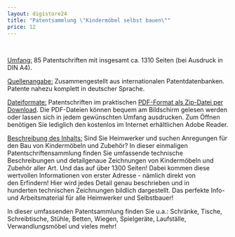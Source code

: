 ```yaml
---
layout: digistore24
title: "Patentsammlung \"Kindermöbel selbst bauen\""
price: 12
---
```

<p>&#xA0;</p>
<p><u>Umfang:</u>&#xA0;85 Patentschriften mit insgesamt&#xA0;ca. 1310 Seiten (bei Ausdruck in DIN A4).</p>
<p><u>Quellenangabe:</u> Zusammengestellt aus internationalen Patentdatenbanken. Patente nahezu komplett in deutscher Sprache.</p>
<p><u>Dateiformate:</u> Patentschriften im praktischen&#xA0;<u>PDF-Format als Zip-Datei per Download</u>. Die PDF-Dateien k&#xF6;nnen bequem am Bildschirm gelesen werden oder lassen sich in jedem gew&#xFC;nschten Umfang ausdrucken. Zum &#xD6;ffnen ben&#xF6;tigen Sie lediglich&#xA0;den kostenlos im Internet erh&#xE4;ltlichen Adobe Reader.</p>
<p><u>Beschreibung des Inhalts:</u> Sind Sie&#xA0;Heimwerker und suchen Anregungen f&#xFC;r den Bau von&#xA0;Kinderm&#xF6;beln und Zubeh&#xF6;r? In dieser einmaligen Patentschriftensammlung finden Sie umfassende technische Beschreibungen und detailgenaue Zeichnungen von&#xA0;Kinderm&#xF6;beln und Zubeh&#xF6;r aller Art. Und das auf&#xA0;&#xFC;ber 1300 Seiten! Dabei kommen diese wertvollen Informationen von erster Adresse - n&#xE4;mlich direkt von den&#xA0;Erfindern! Hier wird jedes Detail genau beschrieben und&#xA0;in hunderten&#xA0;technischen Zeichnungen bildlich&#xA0;dargestellt. Das perfekte Info- und Arbeitsmaterial f&#xFC;r alle&#xA0;Heimwerker und Selbstbauer!</p>
<p>In dieser umfassenden Patentsammlung finden Sie u.a.:&#xA0;Schr&#xE4;nke, Tische, Schreibtische, St&#xFC;hle, Betten, Wiegen, Spielger&#xE4;te, Laufst&#xE4;lle, Verwandlungsm&#xF6;bel&#xA0;und vieles mehr!</p>
<p>&#xA0;</p>